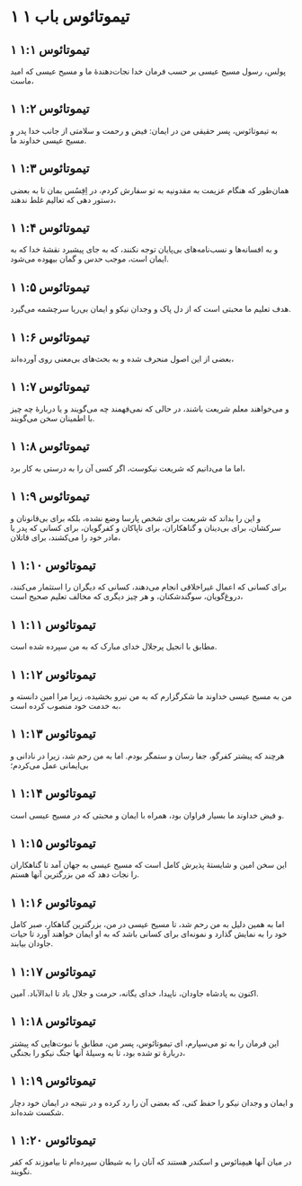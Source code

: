 # ۱ تیموتائوس باب ۱

## ۱ تیموتائوس ۱:۱

پولس، رسول مسیح عیسی بر حسب فرمان خدا نجات‌دهندهٔ ما و مسیح عیسی که امید ماست،

## ۱ تیموتائوس ۱:۲

به تیموتائوس، پسر حقیقی من در ایمان: فیض و رحمت و سلامتی از جانب خدا پدر و مسیح عیسی خداوند ما.

## ۱ تیموتائوس ۱:۳

همان‌طور که هنگام عزیمت به مقدونیه به تو سفارش کردم، در اِفِسُس بمان تا به بعضی دستور دهی که تعالیم غلط ندهند،

## ۱ تیموتائوس ۱:۴

و به افسانه‌ها و نسب‌نامه‌های بی‌پایان توجه نکنند، که به جای پیشبرد نقشهٔ خدا که به ایمان است، موجب حدس و گمان بیهوده می‌شود.

## ۱ تیموتائوس ۱:۵

هدف تعلیم ما محبتی است که از دل پاک و وجدان نیکو و ایمان بی‌ریا سرچشمه می‌گیرد.

## ۱ تیموتائوس ۱:۶

بعضی از این اصول منحرف شده و به بحث‌های بی‌معنی روی آورده‌اند،

## ۱ تیموتائوس ۱:۷

و می‌خواهند معلم شریعت باشند، در حالی که نمی‌فهمند چه می‌گویند و یا دربارهٔ چه چیز با اطمینان سخن می‌گویند.

## ۱ تیموتائوس ۱:۸

اما ما می‌دانیم که شریعت نیکوست، اگر کسی آن را به درستی به کار برد،

## ۱ تیموتائوس ۱:۹

و این را بداند که شریعت برای شخص پارسا وضع نشده، بلکه برای بی‌قانونان و سرکشان، برای بی‌دینان و گناهکاران، برای ناپاکان و کفرگویان، برای کسانی که پدر یا مادر خود را می‌کشند، برای قاتلان،

## ۱ تیموتائوس ۱:۱۰

برای کسانی که اعمال غیراخلاقی انجام می‌دهند، کسانی که دیگران را استثمار می‌کنند، دروغ‌گویان، سوگندشکنان، و هر چیز دیگری که مخالف تعلیم صحیح است،

## ۱ تیموتائوس ۱:۱۱

مطابق با انجیل پرجلال خدای مبارک که به من سپرده شده است.

## ۱ تیموتائوس ۱:۱۲

من به مسیح عیسی خداوند ما شکرگزارم که به من نیرو بخشیده، زیرا مرا امین دانسته و به خدمت خود منصوب کرده است،

## ۱ تیموتائوس ۱:۱۳

هرچند که پیشتر کفرگو، جفا رسان و ستمگر بودم. اما به من رحم شد، زیرا در نادانی و بی‌ایمانی عمل می‌کردم؛

## ۱ تیموتائوس ۱:۱۴

و فیض خداوند ما بسیار فراوان بود، همراه با ایمان و محبتی که در مسیح عیسی است.

## ۱ تیموتائوس ۱:۱۵

این سخن امین و شایستهٔ پذیرش کامل است که مسیح عیسی به جهان آمد تا گناهکاران را نجات دهد که من بزرگترین آنها هستم.

## ۱ تیموتائوس ۱:۱۶

اما به همین دلیل به من رحم شد، تا مسیح عیسی در من، بزرگترین گناهکار، صبر کامل خود را به نمایش گذارد و نمونه‌ای برای کسانی باشد که به او ایمان خواهند آورد تا حیات جاودان بیابند.

## ۱ تیموتائوس ۱:۱۷

اکنون به پادشاه جاودان، ناپیدا، خدای یگانه، حرمت و جلال باد تا ابدالآباد. آمین.

## ۱ تیموتائوس ۱:۱۸

این فرمان را به تو می‌سپارم، ای تیموتائوس، پسر من، مطابق با نبوت‌هایی که پیشتر دربارهٔ تو شده بود، تا به وسیلهٔ آنها جنگ نیکو را بجنگی،

## ۱ تیموتائوس ۱:۱۹

و ایمان و وجدان نیکو را حفظ کنی، که بعضی آن را رد کرده و در نتیجه در ایمان خود دچار شکست شده‌اند.

## ۱ تیموتائوس ۱:۲۰

در میان آنها هیمِنائوس و اسکندر هستند که آنان را به شیطان سپرده‌ام تا بیاموزند که کفر نگویند.

